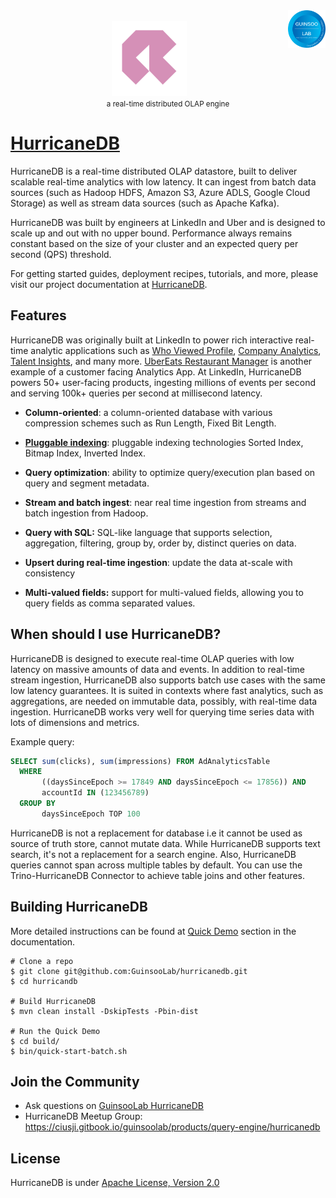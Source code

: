 <div align="center">
    <img src="assets/guinsoolab-badge.png" width="60" alt="badge" align="right">
    <br/>
    <img src="assets/hurricanedb.svg" width="120" alt="hurricanedb"/>
    <br/>
    <small>a real-time distributed OLAP engine</small>
</div>

# [HurricaneDB](https://guinsoolab.github.io/glab/#/app/hurricaneDB)

HurricaneDB is a real-time distributed OLAP datastore, built to deliver scalable real-time analytics with low latency. It can ingest from batch data sources (such as Hadoop HDFS, Amazon S3, Azure ADLS, Google Cloud Storage) as well as stream data sources (such as Apache Kafka).

HurricaneDB was built by engineers at LinkedIn and Uber and is designed to scale up and out with no upper bound. Performance always remains constant based on the size of your cluster and an expected query per second (QPS) threshold.

For getting started guides, deployment recipes, tutorials, and more, please visit our project documentation at [HurricaneDB](https://ciusji.gitbook.io/guinsoolab/products/query-engine/hurricanedb).

## Features

HurricaneDB was originally built at LinkedIn to power rich interactive real-time analytic applications such as [Who Viewed Profile](https://www.linkedin.com/me/profile-views/urn:li:wvmp:summary/),  [Company Analytics](https://www.linkedin.com/company/linkedin/insights/),  [Talent Insights](https://business.linkedin.com/talent-solutions/talent-insights), and many more. [UberEats Restaurant Manager](https://eng.uber.com/restaurant-manager/) is another example of a customer facing Analytics App. At LinkedIn, HurricaneDB powers 50+ user-facing products, ingesting millions of events per second and serving 100k+ queries per second at millisecond latency.

* **Column-oriented**: a column-oriented database with various compression schemes such as Run Length, Fixed Bit Length.

* [**Pluggable indexing**](https://ciusji.gitbook.io/guinsoolab/products/query-engine/hurricanedb/indexing): pluggable indexing technologies Sorted Index, Bitmap Index, Inverted Index.

* **Query optimization**: ability to optimize query/execution plan based on query and segment metadata.

* **Stream and batch ingest**: near real time ingestion from streams and batch ingestion from Hadoop.

* **Query with SQL:** SQL-like language that supports selection, aggregation, filtering, group by, order by, distinct queries on data.

* **Upsert during real-time ingestion**: update the data at-scale with consistency

* **Multi-valued fields:** support for multi-valued fields, allowing you to query fields as comma separated values.

## When should I use HurricaneDB?

HurricaneDB is designed to execute real-time OLAP queries with low latency on massive amounts of data and events. In addition to real-time stream ingestion, HurricaneDB also supports batch use cases with the same low latency guarantees. It is suited in contexts where fast analytics, such as aggregations, are needed on immutable data, possibly, with real-time data ingestion. HurricaneDB works very well for querying time series data with lots of dimensions and metrics.

Example query:
```SQL
SELECT sum(clicks), sum(impressions) FROM AdAnalyticsTable
  WHERE
       ((daysSinceEpoch >= 17849 AND daysSinceEpoch <= 17856)) AND
       accountId IN (123456789)
  GROUP BY
       daysSinceEpoch TOP 100
```

HurricaneDB is not a replacement for database i.e it cannot be used as source of truth store, cannot mutate data. While HurricaneDB supports text search, it's not a replacement for a search engine. Also, HurricaneDB queries cannot span across multiple tables by default. You can use the Trino-HurricaneDB Connector to achieve table joins and other features.

## Building HurricaneDB

More detailed instructions can be found at [Quick Demo](https://ciusji.gitbook.io/guinsoolab/products/query-engine/hurricanedb/quickstart) section in the documentation.
```
# Clone a repo
$ git clone git@github.com:GuinsooLab/hurricanedb.git
$ cd hurricandb

# Build HurricaneDB
$ mvn clean install -DskipTests -Pbin-dist

# Run the Quick Demo
$ cd build/
$ bin/quick-start-batch.sh
```

## Join the Community

 - Ask questions on [GuinsooLab HurricaneDB](https://github.com/GuinsooLab/hurricanedb/issues)
 - HurricaneDB Meetup Group: https://ciusji.gitbook.io/guinsoolab/products/query-engine/hurricanedb

## License

HurricaneDB is under [Apache License, Version 2.0](http://www.apache.org/licenses/LICENSE-2.0)
